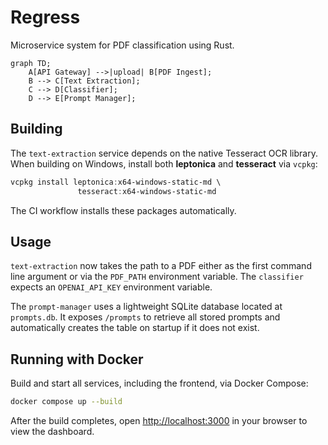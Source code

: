 # Regress

Microservice system for PDF classification using Rust.

```mermaid
graph TD;
    A[API Gateway] -->|upload| B[PDF Ingest];
    B --> C[Text Extraction];
    C --> D[Classifier];
    D --> E[Prompt Manager];
```

## Building

The `text-extraction` service depends on the native
Tesseract OCR library. When building on Windows, install
both **leptonica** and **tesseract** via `vcpkg`:

```powershell
vcpkg install leptonica:x64-windows-static-md \
               tesseract:x64-windows-static-md
```

The CI workflow installs these packages automatically.

## Usage

`text-extraction` now takes the path to a PDF either as the first command line
argument or via the `PDF_PATH` environment variable. The `classifier` expects an
`OPENAI_API_KEY` environment variable.

The `prompt-manager` uses a lightweight SQLite database located at
`prompts.db`. It exposes `/prompts` to retrieve all stored prompts and
automatically creates the table on startup if it does not exist.

## Running with Docker

Build and start all services, including the frontend, via Docker Compose:

```bash
docker compose up --build
```

After the build completes, open <http://localhost:3000> in your browser to view the dashboard.
